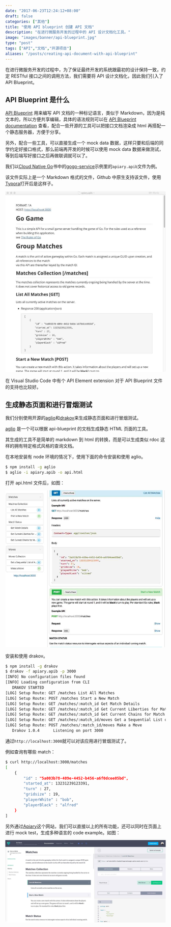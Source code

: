```yaml
---
date: "2017-06-23T12:24:12+08:00"
draft: false
categories: ["其他"]
title: "使用 API blueprint 创建 API 文档"
description: "在进行微服务开发的过程中的 API 设计文档化工具。"
image: "images/banner/api-blueprint.jpg"
type: "post"
tags: ["API","文档","开源项目"]
aliases: "/posts/creating-api-document-with-api-blueprint"
---
```


在进行微服务开发的过程中，为了保证最终开发的系统跟最初的设计保持一致，约定 RESTful 接口之间的调用方法，我们需要将 API 设计文档化，因此我们引入了 API Blueprint。

## API Blueprint 是什么

[API Blueprint](https://apiblueprint.org/) 用来编写 API 文档的一种标记语言，类似于 Markdown，因为是纯文本的，所以方便共享编辑，具体的语法规则可以在 [API Blueprint documentation](https://apiblueprint.org/documentation/) 查看，配合一些开源的工具可以把接口文档渲染成 html 再搭配一个静态服务器，方便于分享。

另外，配合一些工具，可以直接生成一个 mock data 数据，这样只要和后端的同学约定好接口格式，那么前端再开发的时候可以使用 mock data 数据来做测试，等到后端写好接口之后再做联调就可以了。

我们以[Cloud Native Go](https://jimmysong.io/cloud-native-go)书中的[gogo-service](https://github.com/rootsongjc/gogo-service)示例里的`apiary.apib`文件为例。

该文件实际上是一个 Markdown 格式的文件，Github 中原生支持该文件，使用[Typora](https://typora.io)打开后是这样子。

![apiary.apib 文件](apiary-api-blueprint.jpg)

在 Visual Studio Code 中有个 API Element extension 对于 API Blueprint 文件的支持也比较好。

## 生成静态页面和进行冒烟测试

我们分别使用开源的[aglio](https://github.com/danielgtaylor/aglio)和[drakov](https://github.com/Aconex/drakov)来生成静态页面和进行冒烟测试。

[aglio](https://github.com/danielgtaylor/aglio) 是一个可以根据 api-blueprint 的文档生成静态 HTML 页面的工具。

其生成的工具不是简单的 markdown 到 html 的转换，而是可以生成类似 rdoc 这样的拥有特定格式风格的查询文档。

在本地安装有 node 环境的情况下，使用下面的命令安装和使用 aglio。

```bash
$ npm install -g aglio
$ aglio -i apiary.apib -o api.html
```

打开 api.html 文件后，如图：

![使用 aglio 生成的 API 文档](api-blueprint-html.jpg)

安装和使用 drakov。

```bash
$ npm install -g drakov
$ drakov -f apiary.apib -p 3000
[INFO] No configuration files found
[INFO] Loading configuration from CLI
   DRAKOV STARTED   
[LOG] Setup Route: GET /matches List All Matches
[LOG] Setup Route: POST /matches Start a New Match
[LOG] Setup Route: GET /matches/:match_id Get Match Details
[LOG] Setup Route: GET /matches/:match_id Get Current Liberties for Match
[LOG] Setup Route: GET /matches/:match_id Get Current Chains for Match
[LOG] Setup Route: GET /matches/:match_id/moves Get a Sequential List of All Moves Performed in a Match
[LOG] Setup Route: POST /matches/:match_id/moves Make a Move
   Drakov 1.0.4      Listening on port 3000
```

通过`http://localhost:3000`就可以对该应用进行冒烟测试了。

例如查询有哪些 match：

```bash
$ curl http://localhost:3000/matches
[
    {
        "id" : "5a003b78-409e-4452-b456-a6f0dcee05bd",
        "started_at": 13231239123391,
        "turn" : 27,
        "gridsize" : 19,
        "playerWhite" : "bob",
        "playerBlack" : "alfred"
    }
]
```
另外通过[Apiary](https://apiary.io)这个网站，我们可以直接以上的所有功能，还可以同时在页面上进行 mock test，生成多种语言的 code example。如图：

![Apiary 页面](apiary-gogo-service.jpg)
